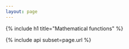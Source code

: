 ```yaml
---
layout: page
---
```


{% include h1 title="Mathematical functions" %}

{% include api subset=page.url %}
